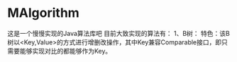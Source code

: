 # MAlgorithm
这是一个慢慢实现的Java算法库吧
目前大致实现的算法有：
1、B树：
特色：该B树以<Key,Value>的方式进行增删改操作，其中Key兼容Comparable接口，即只需要能够实现对比的都能够作为Key。
